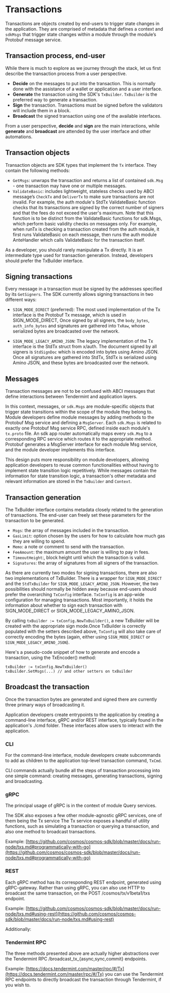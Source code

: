 # Transactions

Transactions are objects created by end-users to trigger state changes in the application. They are comprised of metadata that defines a context and `sdkMsgs` that trigger state changes within a module through the module’s Protobuf message service. 

## Transaction process, end-user

While there is much to explore as we journey through the stack, let us first describe the transaction process from a user perspective. 

* **Decide** on the messages to put into the transaction. This is normally done with the assistance of a wallet or application and a user interface. 
* **Generate** the transaction using the SDK's `TxBuilder`. `TxBuilder` is the preferred way to generate a transaction. 
* **Sign** the transaction. Transactions must be signed before the validators will include them in a block. 
* **Broadcast** the signed transaction using one of the available interfaces.

From a user perspective, **decide** and **sign** are the main interactions, while **generate** and **broadcast** are attended by the user interface and other automations. 

## Transaction objects

Transaction objects are SDK types that implement the `Tx` interface. They contain the following methods:

* `GetMsgs`: unwraps the transaction and returns a list of contained `sdk.Msg` - one transaction may have one or multiple messages.
* `ValidateBasic`: includes lightweight, stateless checks used by ABCI message’s `CheckTx` and `DeliverTx` to make sure transactions are not invalid. For example, the auth module's StdTx ValidateBasic function checks that its transactions are signed by the correct number of signers and that the fees do not exceed the user's maximum. Note that this function is to be distinct from the ValidateBasic functions for sdk.Msgs, which perform basic validity checks on messages only. For example, when runTx is checking a transaction created from the auth module, it first runs ValidateBasic on each message, then runs the auth module AnteHandler which calls ValidateBasic for the transaction itself.

As a developer, you should rarely manipulate a Tx directly. It is an intermediate type used for transaction generation. Instead, developers should prefer the TxBuilder interface. 

## Signing transactions

Every message in a transaction must be signed by the addresses specified by its `GetSigners`. The SDK currently allows signing transactions in two different ways:

* `SIGN_MODE_DIRECT` (preferred): The most used implementation of the Tx interface is the Protobuf Tx message, which is used in SIGN_MODE_DIRECT, Once signed by all signers, the `body_bytes`, `auth_info_bytes` and signatures are gathered into `TxRaw`, whose serialized bytes are broadcasted over the network.

* `SIGN_MODE_LEGACY_AMINO_JSON`: The legacy implementation of the Tx interface is the StdTx struct from x/auth. The document signed by all signers is `StdSignDoc` which is encoded into bytes using Amino JSON. Once all signatures are gathered into StdTx, StdTx is serialized using Amino JSON, and these bytes are broadcasted over the network.

## Messages

<HighlightBox type=”info”>
Transaction messages are not to be confused with ABCI messages that define interactions between Tendermint and application layers. 
</HighlightBox>

In this context, messages, or `sdk.Msgs` are module-specific objects that trigger state transitions within the scope of the module they belong to. Module developers define module messages by adding methods to the Protobuf Msg service and defining a `MsgServer`. Each `sdk.Msgs` is related to exactly one Protobuf Msg service RPC, defined inside each module's `tx.proto` file. An sdk app router automatically maps every `sdk.Msg` to a corresponding RPC service which routes it to the appropriate method. Protobuf generates a MsgServer interface for each module Msg service, and the module developer implements this interface.

This design puts more responsibility on module developers, allowing application developers to reuse common functionalities without having to implement state transition logic repetitively.
While messages contain the information for state transition logic, a transaction's other metadata and relevant information are stored in the `TxBuilder` and `Context`.

## Transaction generation

The TxBuilder interface contains metadata closely related to the generation of transactions. The end-user can freely set these parameters for the transaction to be generated.

* `Msgs`: the array of messages included in the transaction.
* `GasLimit`: option chosen by the users for how to calculate how much gas they are willing to spend.
* `Memo`: a note or comment to send with the transaction.
* `FeeAmount`: the maximum amount the user is willing to pay in fees.
* `TimeoutHeight`:, block height until which the transaction is valid.
* `Signatures`: the array of signatures from all signers of the transaction.

As there are currently two modes for signing transactions, there are also two implementations of TxBuilder. There is a wrapper for `SIGN_MODE_DIRECT` and the `StdTxBuilder` for `SIGN_MODE_LEGACY_AMINO_JSON`. However, the two possibilities should normally be hidden away because end-users should prefer the overarching `TxConfig` interface. `TxConfig` is an app-wide configuration for managing transactions. Most importantly, it holds the information about whether to sign each transaction with SIGN_MODE_DIRECT or SIGN_MODE_LEGACY_AMINO_JSON. 

By calling `txBuilder := txConfig.NewTxBuilder()`, a new TxBuilder will be created with the appropriate sign mode.Once TxBuilder is correctly populated with the setters described above, `TxConfig` will also take care of correctly encoding the bytes (again, either using `SIGN_MODE_DIRECT` or `SIGN_MODE_LEGACY_AMINO_JSON`). 

Here's a pseudo-code snippet of how to generate and encode a transaction, using the TxEncoder() method:

```
txBuilder := txConfig.NewTxBuilder()
txBuilder.SetMsgs(...) // and other setters on txBuilder
```
## Broadcast the transaction
Once the transaction bytes are generated and signed there are currently three primary ways of broadcasting it. 

Application developers create entrypoints to the application by creating a command-line interface, gRPC and/or REST interface, typically found in the application's ./cmd folder. These interfaces allow users to interact with the application.

### CLI

For the command-line interface, module developers create subcommands to add as children to the application top-level transaction command, `TxCmd`.

CLI commands actually bundle all the steps of transaction processing into one simple command: creating messages, generating transactions, signing and broadcasting. 

### gRPC
The principal usage of gRPC is in the context of module Query services. 

The SDK also exposes a few other module-agnostic gRPC services, one of them being the Tx service
The Tx service exposes a handful of utility functions, such as simulating a transaction or querying a transaction, and also one method to broadcast transactions.

Example: [https://github.com/cosmos/cosmos-sdk/blob/master/docs/run-node/txs.md#programmatically-with-go](https://github.com/cosmos/cosmos-sdk/blob/master/docs/run-node/txs.md#programmatically-with-go)


### REST
Each gRPC method has its corresponding REST endpoint, generated using gRPC-gateway. 
Rather than using gRPC, you can also use HTTP to broadcast the same transaction, on the POST /cosmos/tx/v1beta1/txs endpoint.

Example: [https://github.com/cosmos/cosmos-sdk/blob/master/docs/run-node/txs.md#using-rest](https://github.com/cosmos/cosmos-sdk/blob/master/docs/run-node/txs.md#using-rest)

Additionally:

### Tendermint RPC

The three methods presented above are actually higher abstractions over the Tendermint RPC /broadcast_tx_{async,sync,commit} endpoints.

Example: [https://docs.tendermint.com/master/rpc/#/Tx](https://docs.tendermint.com/master/rpc/#/Tx)
you can use the Tendermint RPC endpoints to directly broadcast the transaction through Tendermint, if you wish to.

